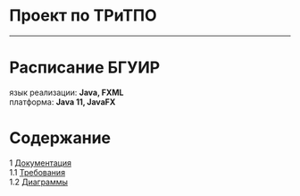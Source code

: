 # Проект по ТРиТПО
---

# Расписание БГУИР
язык реализации: **Java, FXML** <br>
платформа: **Java 11, JavaFX**

# Содержание
1 [Документация](documentation) <br>
1.1 [Требования](documentation/requirements/Требования%20к%20проекту.md) <br>
1.2 [Диаграммы](documentation/diagrams/diagrams.md) <br>
